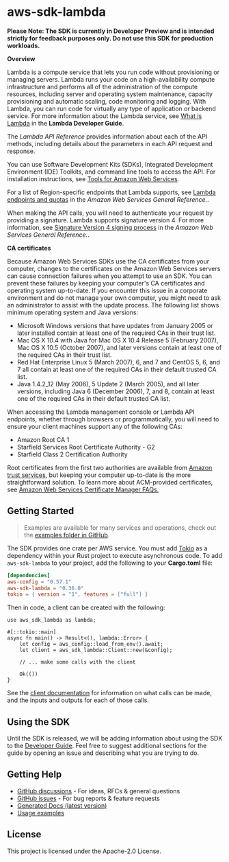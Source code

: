 # aws-sdk-lambda

**Please Note: The SDK is currently in Developer Preview and is intended strictly for
feedback purposes only. Do not use this SDK for production workloads.**

__Overview__

Lambda is a compute service that lets you run code without provisioning or managing servers. Lambda runs your code on a high-availability compute infrastructure and performs all of the administration of the compute resources, including server and operating system maintenance, capacity provisioning and automatic scaling, code monitoring and logging. With Lambda, you can run code for virtually any type of application or backend service. For more information about the Lambda service, see [What is Lambda](https://docs.aws.amazon.com/lambda/latest/dg/welcome.html) in the __Lambda Developer Guide__.

The _Lambda API Reference_ provides information about each of the API methods, including details about the parameters in each API request and response.

You can use Software Development Kits (SDKs), Integrated Development Environment (IDE) Toolkits, and command line tools to access the API. For installation instructions, see [Tools for Amazon Web Services](http://aws.amazon.com/tools/).

For a list of Region-specific endpoints that Lambda supports, see [Lambda endpoints and quotas](https://docs.aws.amazon.com/general/latest/gr/lambda-service.html/) in the _Amazon Web Services General Reference._.

When making the API calls, you will need to authenticate your request by providing a signature. Lambda supports signature version 4. For more information, see [Signature Version 4 signing process](https://docs.aws.amazon.com/general/latest/gr/signature-version-4.html) in the _Amazon Web Services General Reference._.

__CA certificates__

Because Amazon Web Services SDKs use the CA certificates from your computer, changes to the certificates on the Amazon Web Services servers can cause connection failures when you attempt to use an SDK. You can prevent these failures by keeping your computer's CA certificates and operating system up-to-date. If you encounter this issue in a corporate environment and do not manage your own computer, you might need to ask an administrator to assist with the update process. The following list shows minimum operating system and Java versions:
  - Microsoft Windows versions that have updates from January 2005 or later installed contain at least one of the required CAs in their trust list.
  - Mac OS X 10.4 with Java for Mac OS X 10.4 Release 5 (February 2007), Mac OS X 10.5 (October 2007), and later versions contain at least one of the required CAs in their trust list.
  - Red Hat Enterprise Linux 5 (March 2007), 6, and 7 and CentOS 5, 6, and 7 all contain at least one of the required CAs in their default trusted CA list.
  - Java 1.4.2_12 (May 2006), 5 Update 2 (March 2005), and all later versions, including Java 6 (December 2006), 7, and 8, contain at least one of the required CAs in their default trusted CA list.

When accessing the Lambda management console or Lambda API endpoints, whether through browsers or programmatically, you will need to ensure your client machines support any of the following CAs:
  - Amazon Root CA 1
  - Starfield Services Root Certificate Authority - G2
  - Starfield Class 2 Certification Authority

Root certificates from the first two authorities are available from [Amazon trust services](https://www.amazontrust.com/repository/), but keeping your computer up-to-date is the more straightforward solution. To learn more about ACM-provided certificates, see [Amazon Web Services Certificate Manager FAQs.](http://aws.amazon.com/certificate-manager/faqs/#certificates)

## Getting Started

> Examples are available for many services and operations, check out the
> [examples folder in GitHub](https://github.com/awslabs/aws-sdk-rust/tree/main/examples).

The SDK provides one crate per AWS service. You must add [Tokio](https://crates.io/crates/tokio)
as a dependency within your Rust project to execute asynchronous code. To add `aws-sdk-lambda` to
your project, add the following to your **Cargo.toml** file:

```toml
[dependencies]
aws-config = "0.57.1"
aws-sdk-lambda = "0.36.0"
tokio = { version = "1", features = ["full"] }
```

Then in code, a client can be created with the following:

```rust,no_run
use aws_sdk_lambda as lambda;

#[::tokio::main]
async fn main() -> Result<(), lambda::Error> {
    let config = aws_config::load_from_env().await;
    let client = aws_sdk_lambda::Client::new(&config);

    // ... make some calls with the client

    Ok(())
}
```

See the [client documentation](https://docs.rs/aws-sdk-lambda/latest/aws_sdk_lambda/client/struct.Client.html)
for information on what calls can be made, and the inputs and outputs for each of those calls.

## Using the SDK

Until the SDK is released, we will be adding information about using the SDK to the
[Developer Guide](https://docs.aws.amazon.com/sdk-for-rust/latest/dg/welcome.html). Feel free to suggest
additional sections for the guide by opening an issue and describing what you are trying to do.

## Getting Help

* [GitHub discussions](https://github.com/awslabs/aws-sdk-rust/discussions) - For ideas, RFCs & general questions
* [GitHub issues](https://github.com/awslabs/aws-sdk-rust/issues/new/choose) - For bug reports & feature requests
* [Generated Docs (latest version)](https://awslabs.github.io/aws-sdk-rust/)
* [Usage examples](https://github.com/awslabs/aws-sdk-rust/tree/main/examples)

## License

This project is licensed under the Apache-2.0 License.

